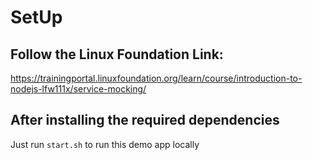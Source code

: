 # SetUp

## Follow the Linux Foundation Link:

https://trainingportal.linuxfoundation.org/learn/course/introduction-to-nodejs-lfw111x/service-mocking/

## After installing the required dependencies

Just run `start.sh` to run this demo app locally

